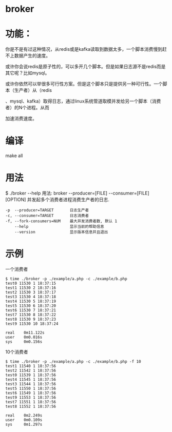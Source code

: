 # broker

功能：
===
你是不是有过这种情况，从redis或是kafka读取到数据太多，一个脚本消费慢到赶不上数据产生的速度。

或许你会说redis是原子性的，可以多开几个脚本。但是如果日志源不是redis而是其它呢？比如mysql。

或许你依然可以举很多可行性方案。但是这个脚本只是提供另一种可行性。一个脚本（生产者）从（redis

、mysql、kafka）取得日志，通过linux系统管道取模并发给另一个脚本（消费者）的N个进程。从而

加速消费速度。

编译
===
make all

用法
===
$ ./broker --help
用法: broker --producer=[FILE] --consumer=[FILE] [OPTION]
并发起多个消费者进程消费生产者的日志.

    -p  --producer=TARGET       日志生产者
    -c, --consumer=TARGET       日志消费者
    -f, --fork-consumers=NUM    最大并发消费者数, 默认 1
        --help                  显示当前的帮助信息
        --version               显示版本信息并且退出

示例
===
一个消费者
```
$ time ./broker -p ./example/a.php -c ./example/b.php
test0 11530 1 18:37:15
test1 11530 2 18:37:16
test2 11530 3 18:37:17
test3 11530 4 18:37:18
test4 11530 5 18:37:19
test5 11530 6 18:37:20
test6 11530 7 18:37:21
test7 11530 8 18:37:22
test8 11530 9 18:37:23
test9 11530 10 18:37:24

real    0m11.122s
user    0m0.016s
sys     0m0.156s
```

10个消费者
```
$ time ./broker -p ./example/a.php -c ./example/b.php -f 10
test1 11540 1 18:37:56
test2 11542 1 18:37:56
test0 11539 1 18:37:56
test4 11545 1 18:37:56
test3 11544 1 18:37:56
test5 11550 1 18:37:56
test6 11549 1 18:37:56
test9 11553 1 18:37:56
test7 11551 1 18:37:56
test8 11552 1 18:37:56

real    0m2.249s
user    0m0.109s
sys     0m1.297s
```